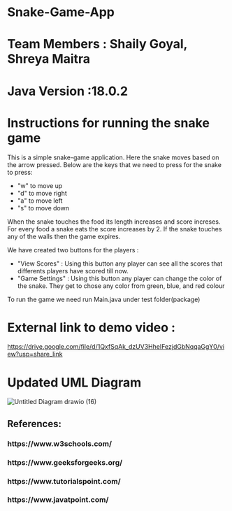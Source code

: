 # Snake-Game-App
# Team Members : Shaily Goyal, Shreya Maitra
# Java Version :18.0.2 #

# Instructions for running the snake game #
This is a simple snake-game application. Here the snake moves based on the arrow pressed. Below are the keys that we need to press for the snake to press:
- "w" to move up
- "d" to move right
- "a" to move left
- "s" to move down

When the snake touches the food its length increases and score increses. For every food a snake eats the score increases by 2. If the snake touches any of the walls then the game expires. 

We have created two buttons for the players :
- "View Scores" : Using this button any player can see all the scores that differents players have scored till now.
- "Game Settings" : Using this button any player can change the color of the snake. They get to chose any color from green, blue, and red colour

To run the game we need run Main.java under test folder(package)

# External link to demo video : 
https://drive.google.com/file/d/1QxfSqAk_dzUV3HheIFezjdGbNqqaGgY0/view?usp=share_link


# Updated UML Diagram
![Untitled Diagram drawio (16)](https://user-images.githubusercontent.com/111729856/236095123-0a49a205-5575-42b5-b362-6723ba4f7bf4.png)


<h2>References:</h2>
<h3>https://www.w3schools.com/</h3>
<h3>https://www.geeksforgeeks.org/</h3>
<h3>https://www.tutorialspoint.com/</h3>
<h3>https://www.javatpoint.com/ </h3>
